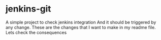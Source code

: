 # jenkins-git
A simple project to check jenkins integration
And it should be triggered by any change.
These are the changes that I want to make in my readme file.
Lets check the consequences
